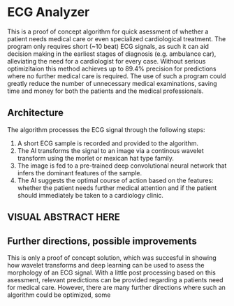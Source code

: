 # ECG Analyzer

This is a proof of concept algorithm for quick asessment of whether a patient needs medical care or even specialized cardiological treatment. The program only requires short (~10 beat) ECG signals, as such it can aid decision making in the earliest stages of diagnosis (e.g. ambulance car), alleviating the need for a cardiologist for every case. Without serious optimizitaion this method achieves up to 89.4% precision for predictions where no further medical care is required. The use of such a program could greatly reduce the number of unnecessary medical examinations, saving time and money for both the patients and the medical professionals.

## Architecture

The algorithm processes the ECG signal through the following steps:
1. A short ECG sample is recorded and provided to the algorithm.
2. The AI transforms the signal to an image via a continous wavelet transform using the morlet or mexican hat type family.
3. The image is fed to a pre-trained deep convolutional neural network that infers the dominant features of the sample.
4. The AI suggests the optimal course of action based on the features: whether the patient needs further medical attention and if the patient should immediately be taken to a cardiology clinic.

## VISUAL ABSTRACT HERE

## Further directions, possible improvements

This is only a proof of concept solution, which was succesful in showing how wavelet transforms and deep learning can be used to asess the morphology of an ECG signal. With a little post processing based on this asessment, relevant predictions can be provided regarding a patients need for medical care. However, there are many further directions where such an algorithm could be optimized, some   

